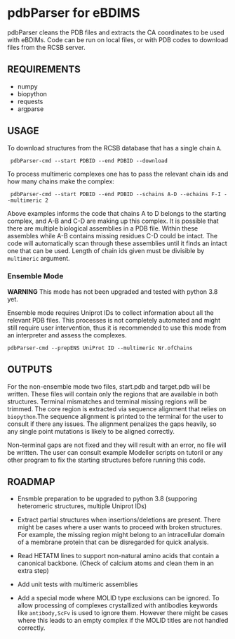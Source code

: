 # pdbParser for eBDIMS

pdbParser cleans the PDB files and extracts the CA coordinates to be used with eBDIMs. Code can be run on local files, or with PDB codes to download files from the RCSB server. 

## REQUIREMENTS

- numpy
- biopython
- requests
- argparse

## USAGE

To download structures from the RCSB database that has a single chain `A`.

``` pdbParser-cmd --start PDBID --end PDBID --download```

To process multimeric complexes one has to pass the relevant chain ids and how many chains make the complex:

``` pdbParser-cmd --start PDBID --end PDBID --schains A-D --echains F-I --multimeric 2```

Above examples informs the code that chains A to D belongs to the starting complex, and A-B and C-D are making up this complex. It is possible that there are multiple biological assemblies in a PDB file. Within these assembles while A-B contains missing residues C-D could be intact. The code will automatically scan through these assemblies until it finds an intact one that can be used.
Length of chain ids given must be divisible by `multimeric` argument.

### Ensemble Mode

**WARNING** This mode has not been upgraded and tested with python 3.8 yet.

Ensemble mode requires Uniprot IDs to collect information about all the relevant PDB files. This processes is not completely automated and might still require user intervention, thus it is recommended to use this mode from an interpreter and assess the complexes.

``` pdbParser-cmd --prepENS UniProt ID --multimeric Nr.ofChains ```

## OUTPUTS

For the non-ensemble mode two files, start.pdb and target.pdb will be written. These files will contain only the regions that are available in both structures. Terminal mismatches and terminal missing regions will be trimmed. The core region is extracted via sequence alignment that relies on `biopython`.The sequence alignment is printed to the terminal for the user to consult if there any issues. The alignment penalizes the gaps heavily, so any single point mutations is likely to be aligned correctly.

Non-terminal gaps are not fixed and they will result with an error, no file will be written. The user can consult example Modeller scripts on tutoril or any other program to fix the starting structures before running this code.

## ROADMAP

* Ensmble preparation to be upgraded to python 3.8 (supporing heteromeric structures, multiple Uniprot IDs)

* Extract partial structures when insertions/deletions are present. There might be cases where a user wants to proceed with broken structures. For example, the missing region might belong to an intracellular domain of a membrane protein that can be disregarded for quick analysis.

* Read HETATM lines to support non-natural amino acids that contain a canonical backbone. (Check of calcium atoms and clean them in an extra step)

* Add unit tests with multimeric assemblies

* Add a special mode where MOLID type exclusions can be ignored. To allow processing of complexes crystallized with antibodies keywords like `antibody,ScFv` is used to ignore them. However there might be cases where this leads to an empty complex if the MOLID titles are not handled correctly.
